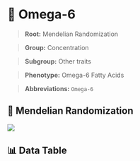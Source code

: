 # 🧪 Omega-6

> **Root:** Mendelian Randomization

> **Group:** Concentration  

> **Subgroup:** Other traits

> **Phenotype:** Omega-6 Fatty Acids  

> **Abbreviations:** `Omega-6`

## 🧬 Mendelian Randomization  

<img src="/MR/Figures/Inverse/Omega-6.png"/>


## 📊 Data Table


<CsvTableMRI src="/MR/Data/Inverse/Omega-6.csv"/>
